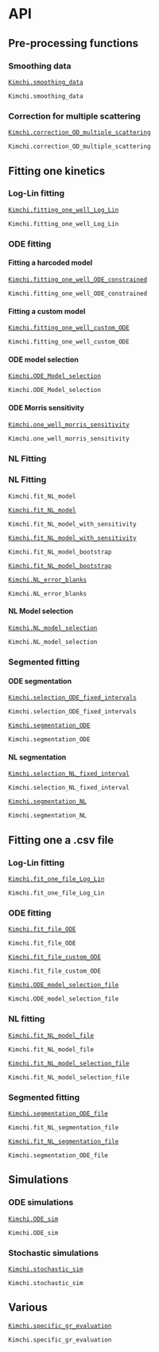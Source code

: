 # API 

## Pre-processing functions
### Smoothing data
[`Kimchi.smoothing_data`](@ref)

```@docs
Kimchi.smoothing_data
```

### Correction for multiple scattering
[`Kimchi.correction_OD_multiple_scattering`](@ref)

```@docs
Kimchi.correction_OD_multiple_scattering
```

## Fitting one kinetics

### Log-Lin fitting
[`Kimchi.fitting_one_well_Log_Lin`](@ref)

```@docs
Kimchi.fitting_one_well_Log_Lin
```

### ODE fitting
#### Fitting a harcoded model

[`Kimchi.fitting_one_well_ODE_constrained`](@ref)

```@docs
Kimchi.fitting_one_well_ODE_constrained
```

#### Fitting a custom model

[`Kimchi.fitting_one_well_custom_ODE`](@ref)

```@docs
Kimchi.fitting_one_well_custom_ODE
```
#### ODE model selection

[`Kimchi.ODE_Model_selection`](@ref)

```@docs
Kimchi.ODE_Model_selection
```
#### ODE Morris sensitivity

[`Kimchi.one_well_morris_sensitivity`](@ref)

```@docs
Kimchi.one_well_morris_sensitivity
```

### NL Fitting

### NL Fitting

```@docs
Kimchi.fit_NL_model
```
[`Kimchi.fit_NL_model`](@ref)


```@docs
Kimchi.fit_NL_model_with_sensitivity
```
[`Kimchi.fit_NL_model_with_sensitivity`](@ref)


```@docs
Kimchi.fit_NL_model_bootstrap
```
[`Kimchi.fit_NL_model_bootstrap`](@ref)

[`Kimchi.NL_error_blanks`](@ref)

```@docs
Kimchi.NL_error_blanks
```
#### NL Model selection
[`Kimchi.NL_model_selection`](@ref)

```@docs
Kimchi.NL_model_selection
```



### Segmented fitting 

#### ODE segmentation
[`Kimchi.selection_ODE_fixed_intervals`](@ref)

```@docs
Kimchi.selection_ODE_fixed_intervals
```
[`Kimchi.segmentation_ODE`](@ref)

```@docs
Kimchi.segmentation_ODE
```
#### NL segmentation
[`Kimchi.selection_NL_fixed_interval`](@ref)

```@docs
Kimchi.selection_NL_fixed_interval
```
[`Kimchi.segmentation_NL`](@ref)

```@docs
Kimchi.segmentation_NL
```

## Fitting one a .csv file

### Log-Lin fitting
[`Kimchi.fit_one_file_Log_Lin`](@ref)

```@docs
Kimchi.fit_one_file_Log_Lin
```
### ODE fitting

[`Kimchi.fit_file_ODE`](@ref)

```@docs
Kimchi.fit_file_ODE
```

[`Kimchi.fit_file_custom_ODE`](@ref)

```@docs
Kimchi.fit_file_custom_ODE
```

[`Kimchi.ODE_model_selection_file`](@ref)

```@docs
Kimchi.ODE_model_selection_file
```
### NL fitting
[`Kimchi.fit_NL_model_file`](@ref)

```@docs
Kimchi.fit_NL_model_file
```
[`Kimchi.fit_NL_model_selection_file`](@ref)

```@docs
Kimchi.fit_NL_model_selection_file
```
### Segmented fitting 
[`Kimchi.segmentation_ODE_file`](@ref)

```@docs
Kimchi.fit_NL_segmentation_file
```
[`Kimchi.fit_NL_segmentation_file`](@ref)

```@docs
Kimchi.segmentation_ODE_file
```
## Simulations 
### ODE simulations
[`Kimchi.ODE_sim`](@ref)

```@docs
Kimchi.ODE_sim
```
### Stochastic simulations
[`Kimchi.stochastic_sim`](@ref)

```@docs
Kimchi.stochastic_sim
```
## Various
 [`Kimchi.specific_gr_evaluation`](@ref)

```@docs
Kimchi.specific_gr_evaluation
```




